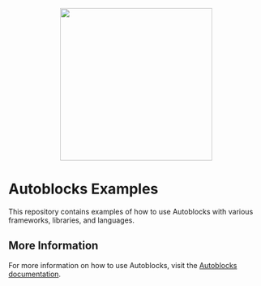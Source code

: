 <p align="center">
  <img src="https://app.autoblocks.ai/images/logo.png" width="300px">
</p>

# Autoblocks Examples

This repository contains examples of how to use Autoblocks with various frameworks, libraries, and languages.

## More Information

For more information on how to use Autoblocks, visit the [Autoblocks documentation](https://docs.autoblocks.ai/).
